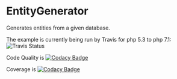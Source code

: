# EntityGenerator
Generates entities from a given database.

The example is currently being run by Travis for php 5.3 to php 7.1: ![Travis Status](https://travis-ci.org/Idrinth/EntityGenerator.svg?branch=master)

Code Quality is [![Codacy Badge](https://api.codacy.com/project/badge/Grade/7e300b0906044c91a1b3bcf592dcac22)](https://www.codacy.com/app/Idrinth/EntityGenerator?utm_source=github.com&amp;utm_medium=referral&amp;utm_content=Idrinth/EntityGenerator&amp;utm_campaign=Badge_Grade)

Coverage is [![Codacy Badge](https://api.codacy.com/project/badge/Coverage/7e300b0906044c91a1b3bcf592dcac22)](https://www.codacy.com/app/Idrinth/EntityGenerator?utm_source=github.com&amp;utm_medium=referral&amp;utm_content=Idrinth/EntityGenerator&amp;utm_campaign=Badge_Coverage)